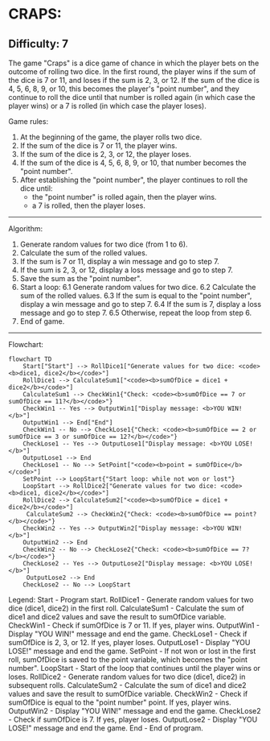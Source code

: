 CRAPS:
=================
Difficulty: 7
-----------------
The game "Craps" is a dice game of chance in which the player bets on the outcome of rolling two dice. In the first round, the player wins if the sum of the dice is 7 or 11, and loses if the sum is 2, 3, or 12. If the sum of the dice is 4, 5, 6, 8, 9, or 10, this becomes the player's "point number", and they continue to roll the dice until that number is rolled again (in which case the player wins) or a 7 is rolled (in which case the player loses).

Game rules:
1. At the beginning of the game, the player rolls two dice.
2. If the sum of the dice is 7 or 11, the player wins.
3. If the sum of the dice is 2, 3, or 12, the player loses.
4. If the sum of the dice is 4, 5, 6, 8, 9, or 10, that number becomes the "point number".
5. After establishing the "point number", the player continues to roll the dice until:
   - the "point number" is rolled again, then the player wins.
   - a 7 is rolled, then the player loses.
-----------------
Algorithm:
1. Generate random values for two dice (from 1 to 6).
2. Calculate the sum of the rolled values.
3. If the sum is 7 or 11, display a win message and go to step 7.
4. If the sum is 2, 3, or 12, display a loss message and go to step 7.
5. Save the sum as the "point number".
6. Start a loop:
    6.1 Generate random values for two dice.
    6.2 Calculate the sum of the rolled values.
    6.3 If the sum is equal to the "point number", display a win message and go to step 7.
    6.4 If the sum is 7, display a loss message and go to step 7.
    6.5 Otherwise, repeat the loop from step 6.
7. End of game.
-----------------
Flowchart:
```mermaid
flowchart TD
    Start["Start"] --> RollDice1["Generate values for two dice: <code><b>dice1, dice2</b></code>"]
    RollDice1 --> CalculateSum1["<code><b>sumOfDice = dice1 + dice2</b></code>"]
    CalculateSum1 --> CheckWin1{"Check: <code><b>sumOfDice == 7 or sumOfDice == 11?</b></code>"}
    CheckWin1 -- Yes --> OutputWin1["Display message: <b>YOU WIN!</b>"]
    OutputWin1 --> End["End"]
    CheckWin1 -- No --> CheckLose1{"Check: <code><b>sumOfDice == 2 or sumOfDice == 3 or sumOfDice == 12?</b></code>"}
    CheckLose1 -- Yes --> OutputLose1["Display message: <b>YOU LOSE!</b>"]
    OutputLose1 --> End
    CheckLose1 -- No --> SetPoint["<code><b>point = sumOfDice</b></code>"]
    SetPoint --> LoopStart{"Start loop: while not won or lost"}
    LoopStart --> RollDice2["Generate values for two dice: <code><b>dice1, dice2</b></code>"]
    RollDice2 --> CalculateSum2["<code><b>sumOfDice = dice1 + dice2</b></code>"]
     CalculateSum2 --> CheckWin2{"Check: <code><b>sumOfDice == point?</b></code>"}
    CheckWin2 -- Yes --> OutputWin2["Display message: <b>YOU WIN!</b>"]
    OutputWin2 --> End
    CheckWin2 -- No --> CheckLose2{"Check: <code><b>sumOfDice == 7?</b></code>"}
    CheckLose2 -- Yes --> OutputLose2["Display message: <b>YOU LOSE!</b>"]
     OutputLose2 --> End
    CheckLose2 -- No --> LoopStart
```

Legend:
   Start - Program start.
    RollDice1 - Generate random values for two dice (dice1, dice2) in the first roll.
    CalculateSum1 - Calculate the sum of dice1 and dice2 values and save the result to sumOfDice variable.
    CheckWin1 - Check if sumOfDice is 7 or 11. If yes, player wins.
    OutputWin1 - Display "YOU WIN!" message and end the game.
    CheckLose1 - Check if sumOfDice is 2, 3, or 12. If yes, player loses.
    OutputLose1 - Display "YOU LOSE!" message and end the game.
    SetPoint - If not won or lost in the first roll, sumOfDice is saved to the point variable, which becomes the "point number".
    LoopStart - Start of the loop that continues until the player wins or loses.
    RollDice2 - Generate random values for two dice (dice1, dice2) in subsequent rolls.
    CalculateSum2 - Calculate the sum of dice1 and dice2 values and save the result to sumOfDice variable.
    CheckWin2 - Check if sumOfDice is equal to the "point number" point. If yes, player wins.
    OutputWin2 - Display "YOU WIN!" message and end the game.
    CheckLose2 - Check if sumOfDice is 7. If yes, player loses.
    OutputLose2 - Display "YOU LOSE!" message and end the game.
    End - End of program.